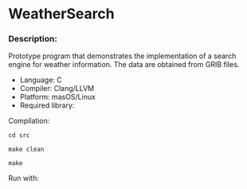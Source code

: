 # WeatherSearch

### Description:

Prototype program that demonstrates the implementation of a search engine for weather information. The data are obtained from GRIB files.

* Language: C
* Compiler: Clang/LLVM
* Platform: masOS/Linux 
* Required library:

Compilation:

`cd src`

`make clean`

`make`

Run with:

